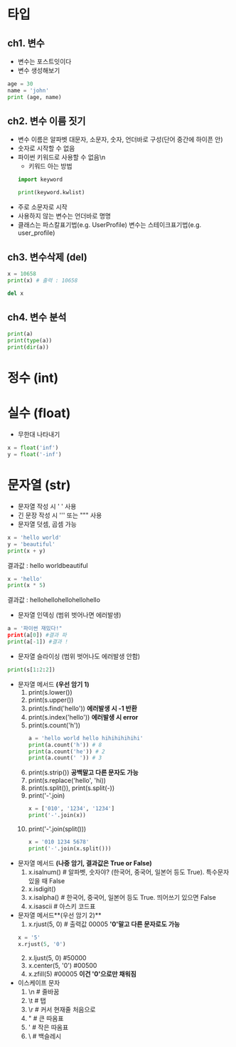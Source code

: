 # 타입

## ch1. 변수
* 변수는 포스트잇이다
* 변수 생성해보기
```python
age = 30
name = 'john'
print (age, name)
```

## ch2. 변수 이름 짓기
* 변수 이름은 알파벳 대문자, 소문자, 숫자, 언더바로 구성(단어 중간에 하이픈 안)
* 숫자로 시작할 수 없음
* 파이썬 키워드로 사용할 수 없음\n
    * 키워드 아는 방법
    ```python
    import keyword

    print(keyword.kwlist)
    ```
* 주로 소문자로 시작
* 사용하지 않는 변수는 언더바로 명명
* 클래스는 파스칼표기법(e.g. UserProfile)
  변수는 스테이크표기법(e.g. user_profile)

## ch3. 변수삭제 (del)
```python
x = 10658
print(x) # 출력 : 10658

del x
```

## ch4. 변수 분석
```python
print(a)
print(type(a))
print(dir(a))
```

# 정수 (int)
# 실수 (float)
* 무한대 나타내기
```python
x = float('inf')
y = float('-inf')
```
# 문자열 (str)
* 문자열 작성 시 ' ' 사용
* 긴 문장 작성 시 ''' 또는 """ 사용
* 문자열 덧셈, 곱셈 가능
```python
x = 'hello world'
y = 'beautiful'
print(x + y)
```
결과값 : hello worldbeautiful

```python
x = 'hello'
print(x * 5)
```
결과값 : hellohellohellohellohello
* 문자열 인덱싱 (범위 벗어나면 에러발생)
```python
a = '파이썬 재밌다!"
print(a[0]) #결과 파
print(a[-1]) #결과 !
```

* 문자열 슬라이싱 (범위 벗어나도 에러발생 안함)

```python
print(s[1:2:2])
```

* 문자열 메서드 **(우선 암기 1)**
    1. print(s.lower())
    2. print(s.upper())
    3. print(s.find('hello')) **에러발생 시 -1 반환**
    4. print(s.index('hello')) **에러발생 시 error**
    5. print(s.count('h'))
        ```python
        a = 'hello world hello hihihihihihi'
        print(a.count('h')) # 8
        print(a.count('he')) # 2
        print(a.count(' ')) # 3
        ```
    6. print(s.strip()) **공백말고 다른 문자도 가능**
    7. print(s.replace('hello', 'hi))
    8. print(s.split()), print(s.split(-))
    9. print('-'.join)
        ```python
        x = ['010', '1234', '1234']
        print('-'.join(x))
        ```
    10. print('-'.join(split()))
        ```python
        x = '010 1234 5678'
        print('-'.join(x.split()))
        ```
* 문자열 메서드 **(나중 암기, 결과값은 True or False)**
    1. x.isalnum() # 알파벳, 숫자야? (한국어, 중국어, 일본어 등도 True). 특수문자있을 때 False
    2. x.isdigit()
    3. x.isalpha() # 한국어, 중국어, 일본어 등도 True. 띄어쓰기 있으면 False
    4. x.isascii # 아스키 코드표
* 문자열 메서드**(우선 암기 2)**
    1. x.rjust(5, 0) # 출력값 00005 **'0'말고 다른 문자로도 가능**
    ```python
    x = '5'
    x.rjust(5, '0')
    ```
    2. x.ljust(5, 0) #50000
    3. x.center(5, '0') #00500
    4. x.zfill(5) #00005 **이건 '0'으로만 채워짐**
* 이스케이프 문자
    1. \n # 줄바꿈
    2. \t # 탭
    3. \r # 커서 현재줄 처음으로
    4. \" # 큰 따옴표
    5. \' # 작은 따옴표
    6. \\ # 백슬레시